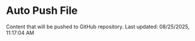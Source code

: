 # Auto Push File

Content that will be pushed to GitHub repository.
Last updated: 08/25/2025, 11:17:04 AM